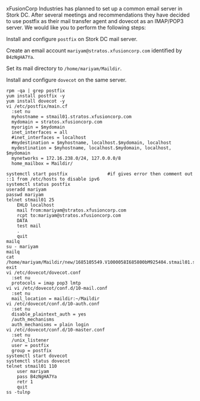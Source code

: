 xFusionCorp Industries has planned to set up a common email server in Stork DC. After several meetings and recommendations they have decided to use postfix as their mail transfer agent and dovecot as an IMAP/POP3 server. We would like you to perform the following steps:

Install and configure ```postfix``` on Stork DC mail server.

Create an email account ```mariyam@stratos.xfusioncorp.com``` identified by ```B4zNgHA7Ya```.

Set its mail directory to ```/home/mariyam/Maildir```.

Install and configure ```dovecot``` on the same server.

```
rpm -qa | grep postfix
yum install postfix -y
yum install dovecot -y
vi /etc/postfix/main.cf
  :set nu
  myhostname = stmail01.stratos.xfusioncorp.com
  mydomain = stratos.xfusioncorp.com
  myorigin = $mydomain
  inet_interfaces = all
  #inet_interfaces = localhost
  #mydestination = $myhostname, localhost.$mydomain, localhost
  mydestination = $myhostname, localhost.$mydomain, localhost, $mydomain
  mynetworks = 172.16.238.0/24, 127.0.0.0/8
  home_mailbox = Maildir/

systemctl start postfix               #if gives error then comment out ::1 from /etc/hosts to disable ipv6
systemctl status postfix
useradd mariyam
passwd mariyam
telnet stmail01 25
    EHLO localhost
    mail from:mariyam@stratos.xfusioncorp.com
    rcpt to:mariyam@stratos.xfusioncorp.com
    DATA
    test mail
    .
    quit
mailq
su - mariyam
mailq
cat /home/mariyam/Maildir/new/1685105549.V1000058I685800bM925404.stmail01.stratos.xfusioncorp.com
exit
vi /etc/dovecot/dovecot.conf
  :set nu
  protocols = imap pop3 lmtp
vi vi /etc/dovecot/conf.d/10-mail.conf
  :set nu
  mail_location = maildir:~/Maildir
vi /etc/dovecot/conf.d/10-auth.conf
  :set nu
  disable_plaintext_auth = yes
  /auth_mechanisms
  auth_mechanisms = plain login
vi /etc/dovecot/conf.d/10-master.conf
  :set nu
  /unix_listener
  user = postfix
  group = postfix
systemctl start dovecot
systemctl status dovecot
telnet stmail01 110
    user mariyam
    pass B4zNgHA7Ya
    retr 1
    quit
ss -tulnp
```



